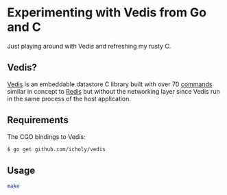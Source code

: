 # Experimenting with Vedis from Go and C

Just playing around with Vedis and refreshing my rusty C.

## Vedis?

[Vedis](http://vedis.symisc.net/) is an embeddable datastore C library
built with over 70 [commands](http://vedis.symisc.net/commands.html)
similar in concept to [Redis](http://redis.io/) but without the networking
layer since Vedis run in the same process of the host application.

## Requirements

The CGO bindings to Vedis:

``` sh
$ go get github.com/icholy/vedis
```

## Usage

``` sh
make
```
